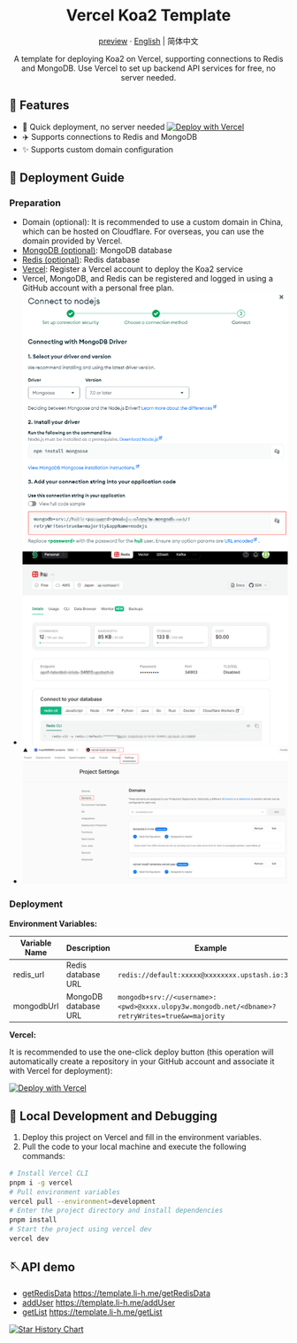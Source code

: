 <div align="center">
  <h1>Vercel Koa2 Template</h1>
  <p><a href="https://template.li-h.me/">preview</a> · <a href="https://github.com/hugh888888/VercelKoa2Template/blob/master/readme_en.md">English</a> | 简体中文</p>
  <p>A template for deploying Koa2 on Vercel, supporting connections to Redis and MongoDB. Use Vercel to set up backend API services for free, no server needed.</p>
</div>

## 🌈 Features

- 🚀 Quick deployment, no server needed [![Deploy with Vercel](https://vercel.com/button)](https://vercel.com/new/clone?repository-url=https%3A//github.com/hugh888888/VercelKoa2Template&env=redis_url&env=mongodbUrl)
- ✈️ Supports connections to Redis and MongoDB
- ✨ Supports custom domain configuration

## 👋 Deployment Guide

### Preparation

- Domain (optional): It is recommended to use a custom domain in China, which can be hosted on Cloudflare. For overseas, you can use the domain provided by Vercel.
- [MongoDB (optional)](https://www.mongodb.com): MongoDB database
- [Redis (optional)](https://upstash.com/): Redis database
- [Vercel](https://vercel.com): Register a Vercel account to deploy the Koa2 service
- Vercel, MongoDB, and Redis can be registered and logged in using a GitHub account with a personal free plan.
  ![MongoDB Configuration](./img/mongodb.png)
- ![Redis Configuration](./img/redis.png)
- ![Domain Configuration](./img/vercel.png)

### Deployment

**Environment Variables:**

| Variable Name | Description          | Example                                                                                        |
| ------------- | -------------------- | ---------------------------------------------------------------------------------------------- |
| redis_url     | Redis database URL   | `redis://default:xxxxx@xxxxxxxx.upstash.io:34903`                                              |
| mongodbUrl    | MongoDB database URL | `mongodb+srv://<username>:<pwd>@xxxx.ulopy3w.mongodb.net/<dbname>?retryWrites=true&w=majority` |

**Vercel:**

It is recommended to use the one-click deploy button (this operation will automatically create a repository in your GitHub account and associate it with Vercel for deployment):

[![Deploy with Vercel](https://vercel.com/button)](https://vercel.com/new/clone?repository-url=https%3A//github.com/hugh888888/VercelKoa2Template&env=redis_url&env=mongodbUrl)

## 🔨 Local Development and Debugging

1. Deploy this project on Vercel and fill in the environment variables.
2. Pull the code to your local machine and execute the following commands:

```bash
# Install Vercel CLI
pnpm i -g vercel
# Pull environment variables
vercel pull --environment=development
# Enter the project directory and install dependencies
pnpm install
# Start the project using vercel dev
vercel dev
```

## 🪡API demo

- [getRedisData](https://template.li-h.me/getRedisData) https://template.li-h.me/getRedisData
- [addUser](https://template.li-h.me/addUser?name=1&phone=2) https://template.li-h.me/addUser
- [getList](https://template.li-h.me/getList) https://template.li-h.me/getList

[![Star History Chart](https://api.star-history.com/svg?repos=hugh888888/VercelKoa2Template&type=Date)](https://star-history.com/#hugh888888/VercelKoa2Template&Date)
